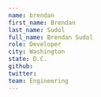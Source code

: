 ```yaml
---
name: brendan
first_name: Brendan
last_name: Sudol
full_name: Brendan Sudol
role: Developer
city: Washington
state: D.C.
github:
twitter:
team: Engineering
---
```


